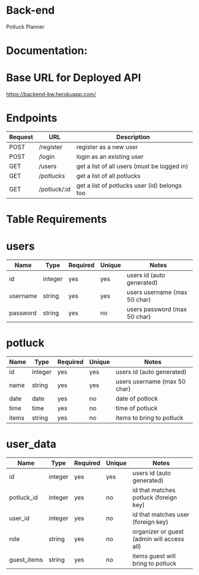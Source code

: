 # Back-end
Potluck Planner
# Documentation:
# Base URL for Deployed API
https://backend-bw.herokuapp.com/
# Endpoints
| Request | URL | Description |
| ------- | --- | ----------- |
| POST | /register | register as a new user |
| POST | /login | login as an existing user |
| GET | /users | get a list of all users (must be logged in) |
| GET | /potlucks | get a list of all potlucks |
| GET | /potluck/:id | get a list of potlucks user (id) belongs too |
# Table Requirements
# users
| Name | Type | Required | Unique | Notes |
| ---- | ---- | -------- | ------ | ----- |
| id | integer | yes | yes | users id (auto generated) |
| username | string | yes | yes | users username (max 50 char) |
| password | string | yes | no | users password (max 50 char) |
# potluck
| Name | Type | Required | Unique | Notes |
| ---- | ---- | -------- | ------ | ----- |
| id | integer | yes | yes | users id (auto generated) |
| name | string | yes | yes | users username (max 50 char) |
| date | date | yes | no | date of potlock |
| time | time | yes | no | time of potluck |
| items | string | yes | no | items to bring to potluck |
# user_data
| Name | Type | Required | Unique | Notes |
| ---- | ---- | -------- | ------ | ----- |
| id | integer | yes | yes | users id (auto generated) |
| potluck_id | integer | yes | no | id that matches potluck (foreign key) |
| user_id | integer | yes | no | id that matches user (foreign key) |
| role | string | yes | no | organizer or guest (admin will access all) |
| guest_items | string | yes | no | items guest will bring to potluck |
